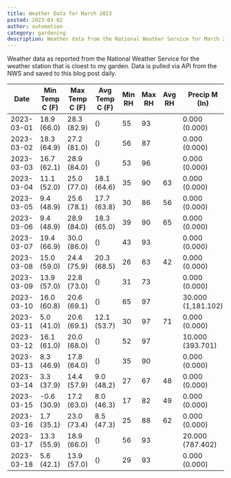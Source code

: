 ```yaml
---
title: Weather Data for March 2023
posted: 2023-03-02
author: automation
category: gardening
description: Weather data from the National Weather Service for March 2023
---
```


Weather data as reported from the National Weather Service for the weather station 
that is cloest to my garden. Data is pulled via API from the NWS and saved to this 
blog post daily.

|Date|Min Temp C (F)|Max Temp C (F)|Avg Temp C (F)|Min RH|Max RH|Avg RH|Precip M (In)|Avg Precip/Hr|
|---|---|---|---|---|---|---|---|---|
|2023-03-01|18.9 (66.0)|28.3 (82.9)| ()|55|93||0.000 (0.000)|0.000 (0.000)|
|2023-03-02|18.3 (64.9)|27.2 (81.0)| ()|56|87||0.000 (0.000)|0.000 (0.000)|
|2023-03-03|16.7 (62.1)|28.9 (84.0)| ()|53|96||0.000 (0.000)|0.000 (0.000)|
|2023-03-04|11.1 (52.0)|25.0 (77.0)|18.1 (64.6)|35|90|63|0.000 (0.000)|0.000 (0.000)|
|2023-03-05|9.4 (48.9)|25.6 (78.1)|17.7 (63.8)|30|86|56|0.000 (0.000)|0.000 (0.000)|
|2023-03-06|9.4 (48.9)|28.9 (84.0)|18.3 (65.0)|39|90|65|0.000 (0.000)|0.000 (0.000)|
|2023-03-07|19.4 (66.9)|30.0 (86.0)| ()|43|93||0.000 (0.000)|0.000 (0.000)|
|2023-03-08|15.0 (59.0)|24.4 (75.9)|20.3 (68.5)|26|63|42|0.000 (0.000)|0.000 (0.000)|
|2023-03-09|13.9 (57.0)|22.8 (73.0)| ()|31|73||0.000 (0.000)|0.000 (0.000)|
|2023-03-10|16.0 (60.8)|20.6 (69.1)| ()|65|97||30.000 (1,181.102)|23.622 (23.622)|
|2023-03-11|5.0 (41.0)|20.6 (69.1)|12.1 (53.7)|30|97|71|0.000 (0.000)|0.000 (0.000)|
|2023-03-12|16.1 (61.0)|20.0 (68.0)| ()|52|97||10.000 (393.701)|11.249 (11.249)|
|2023-03-13|8.3 (46.9)|17.8 (64.0)| ()|35|90||0.000 (0.000)|0.000 (0.000)|
|2023-03-14|3.3 (37.9)|14.4 (57.9)|9.0 (48.2)|27|67|48|0.000 (0.000)|0.000 (0.000)|
|2023-03-15|-0.6 (30.9)|17.2 (63.0)|8.0 (46.3)|17|82|49|0.000 (0.000)|0.000 (0.000)|
|2023-03-16|1.7 (35.1)|23.0 (73.4)|8.5 (47.3)|25|88|62|0.000 (0.000)|0.000 (0.000)|
|2023-03-17|13.3 (55.9)|18.9 (66.0)| ()|56|93||20.000 (787.402)|26.247 (26.247)|
|2023-03-18|5.6 (42.1)|13.9 (57.0)| ()|29|93||0.000 (0.000)|0.000 (0.000)|
